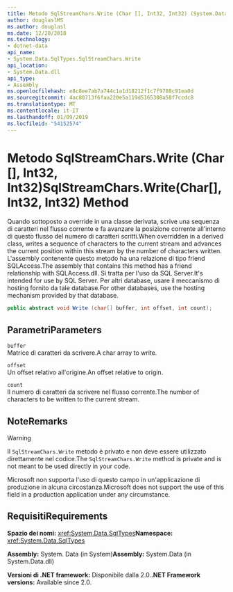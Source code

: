 ```yaml
---
title: Metodo SqlStreamChars.Write (Char [], Int32, Int32) (System.Data.SqlTypes)
author: douglaslMS
ms.author: douglasl
ms.date: 12/20/2018
ms.technology:
- dotnet-data
api_name:
- System.Data.SqlTypes.SqlStreamChars.Write
api_location:
- System.Data.dll
api_type:
- Assembly
ms.openlocfilehash: e8c8ee7ab7a744c1a1d18212f1c7f9788c91ea0d
ms.sourcegitcommit: 4ac80713f6faa220e5a119d5165308a58f7ccdc8
ms.translationtype: MT
ms.contentlocale: it-IT
ms.lasthandoff: 01/09/2019
ms.locfileid: "54152574"
---
```

# <a name="sqlstreamcharswritechar-int32-int32-method"></a><span data-ttu-id="a3750-102">Metodo SqlStreamChars.Write (Char [], Int32, Int32)</span><span class="sxs-lookup"><span data-stu-id="a3750-102">SqlStreamChars.Write(Char[], Int32, Int32) Method</span></span>

<span data-ttu-id="a3750-103">Quando sottoposto a override in una classe derivata, scrive una sequenza di caratteri nel flusso corrente e fa avanzare la posizione corrente all'interno di questo flusso del numero di caratteri scritti.</span><span class="sxs-lookup"><span data-stu-id="a3750-103">When overridden in a derived class, writes a sequence of characters to the current stream and advances the current position within this stream by the number of characters written.</span></span> <span data-ttu-id="a3750-104">L'assembly contenente questo metodo ha una relazione di tipo friend SQLAccess.</span><span class="sxs-lookup"><span data-stu-id="a3750-104">The assembly that contains this method has a friend relationship with SQLAccess.dll.</span></span> <span data-ttu-id="a3750-105">Si tratta per l'uso da SQL Server.</span><span class="sxs-lookup"><span data-stu-id="a3750-105">It's intended for use by SQL Server.</span></span> <span data-ttu-id="a3750-106">Per altri database, usare il meccanismo di hosting fornito da tale database.</span><span class="sxs-lookup"><span data-stu-id="a3750-106">For other databases, use the hosting mechanism provided by that database.</span></span>

```csharp
public abstract void Write (char[] buffer, int offset, int count);
```

## <a name="parameters"></a><span data-ttu-id="a3750-107">Parametri</span><span class="sxs-lookup"><span data-stu-id="a3750-107">Parameters</span></span>

`buffer`  
<span data-ttu-id="a3750-108">Matrice di caratteri da scrivere.</span><span class="sxs-lookup"><span data-stu-id="a3750-108">A char array to write.</span></span>

`offset`  
<span data-ttu-id="a3750-109">Un offset relativo all'origine.</span><span class="sxs-lookup"><span data-stu-id="a3750-109">An offset relative to origin.</span></span>

`count`  
<span data-ttu-id="a3750-110">Il numero di caratteri da scrivere nel flusso corrente.</span><span class="sxs-lookup"><span data-stu-id="a3750-110">The number of characters to be written to the current stream.</span></span>

## <a name="remarks"></a><span data-ttu-id="a3750-111">Note</span><span class="sxs-lookup"><span data-stu-id="a3750-111">Remarks</span></span>

> [!WARNING]
> <span data-ttu-id="a3750-112">Il `SqlStreamChars.Write` metodo è privato e non deve essere utilizzato direttamente nel codice.</span><span class="sxs-lookup"><span data-stu-id="a3750-112">The `SqlStreamChars.Write` method is private and is not meant to be used directly in your code.</span></span>
>
> <span data-ttu-id="a3750-113">Microsoft non supporta l'uso di questo campo in un'applicazione di produzione in alcuna circostanza.</span><span class="sxs-lookup"><span data-stu-id="a3750-113">Microsoft does not support the use of this field in a production application under any circumstance.</span></span>

## <a name="requirements"></a><span data-ttu-id="a3750-114">Requisiti</span><span class="sxs-lookup"><span data-stu-id="a3750-114">Requirements</span></span>

<span data-ttu-id="a3750-115">**Spazio dei nomi:** <xref:System.Data.SqlTypes></span><span class="sxs-lookup"><span data-stu-id="a3750-115">**Namespace:** <xref:System.Data.SqlTypes></span></span>

<span data-ttu-id="a3750-116">**Assembly:** System. Data (in System)</span><span class="sxs-lookup"><span data-stu-id="a3750-116">**Assembly:** System.Data (in System.Data.dll)</span></span>

<span data-ttu-id="a3750-117">**Versioni di .NET framework:** Disponibile dalla 2.0.</span><span class="sxs-lookup"><span data-stu-id="a3750-117">**.NET Framework versions:** Available since 2.0.</span></span>